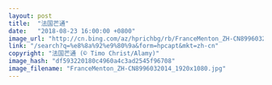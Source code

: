 ```yaml
---
layout: post
title:  "法国芒通"
date:   "2018-08-23 16:00:00 +0800"
image_url: "http://cn.bing.com/az/hprichbg/rb/FranceMenton_ZH-CN8996032014_1920x1080.jpg"
link: "/search?q=%e8%8a%92%e9%80%9a&form=hpcapt&mkt=zh-cn"
copyright: "法国芒通 (© Timo Christ/Alamy)"
image_hash: "df593220180c4960a4c3ad2545f96708"
image_filename: "FranceMenton_ZH-CN8996032014_1920x1080.jpg"
---
```

